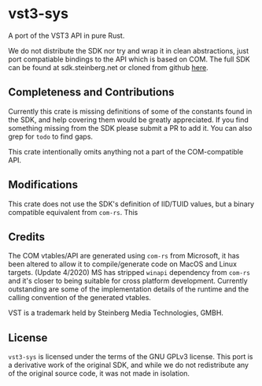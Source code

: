 # vst3-sys

A port of the VST3 API in pure Rust. 

We do not distribute the SDK nor try and wrap it in clean abstractions, just port compatiable bindings to the API which is based on COM. The full SDK can be found at sdk.steinberg.net or cloned from github [here](https://github.com/steinbergmedia/vst3sdk). 

## Completeness and Contributions

Currently this crate is missing definitions of some of the constants found in the SDK, and help covering them would be greatly appreciated. If you find something missing from the SDK please submit a PR to add it. You can also grep for `todo` to find gaps. 

This crate intentionally omits anything not a part of the COM-compatible API. 

## Modifications 

This crate does not use the SDK's definition of IID/TUID values, but a binary compatible equivalent from `com-rs`. This 

## Credits

The COM vtables/API are generated using `com-rs` from Microsoft, it has been altered to allow it to compile/generate code on MacOS and Linux targets. (Update 4/2020) MS has stripped `winapi` dependency from `com-rs` and it's closer to being suitable for cross platform development. Currently outstanding are some of the implementation details of the runtime and the calling convention of the generated vtables. 

VST is a trademark held by Steinberg Media Technologies, GMBH.  

## License

`vst3-sys` is licensed under the terms of the GNU GPLv3 license. This port is a derivative work of the original SDK, and while we do not redistribute any of the original source code, it was not made in isolation. 

